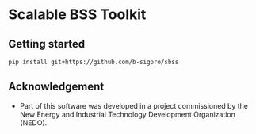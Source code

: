 # Scalable BSS Toolkit

## Getting started
```bash
pip install git+https://github.com/b-sigpro/sbss
```

## Acknowledgement
* Part of this software was developed in a project commissioned by the New Energy and Industrial Technology Development Organization (NEDO).
